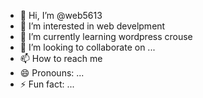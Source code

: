 - 👋 Hi, I’m @web5613
- 👀 I’m interested in web develpment 
- 🌱 I’m currently learning wordpress crouse
- 💞️ I’m looking to collaborate on ...
- 📫 How to reach me 
- 😄 Pronouns: ...
- ⚡ Fun fact: ...

<!---
web5613/web5613 is a ✨ special ✨ repository because its `README.md` (this file) appears on your GitHub profile.
You can click the Preview link to take a look at your changes.
--->
